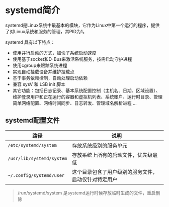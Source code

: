 # systemd简介

systemd是Linux系统中最基本的模块，它作为Linux中第一个运行的程序，提供了对Linux系统和服务的管理，其PID为1。

systemd 具有以下特点：
- 使用并行启动的方式，加快了系统启动速度
- 使用基于socket和D-Bus来激活系统服务，按需启动守护进程
- 使用cgroup来跟踪系统进程
- 实现自动挂载设备并维护挂载点
- 基于事务依赖控制，自动处理启动依赖
- 兼容 sysV 和 LSB init 脚本
- 其它功能：包括日志记录、基本系统配置控制（主机名、日期、区域设置）、维护登录用户和正在运行的容器和虚拟机列表、系统账户、运行时目录、管理简单网络配置、网络时间同步、日志转发、管理域名解析进程 ...

## systemd配置文件

|路径|说明|
|----|----|
|`/etc/systemd/system`|存放系统级别的服务单元|
|`/usr/lib/systemd/system`|存放系统上所有的启动文件，优先级最低|
|`~/.config/systemd/user`|这个目录包含了用户级别的服务文件，启动仅针对特定用户|

> /run/systemd/system 是systemd运行时候存放临时生成的文件，重启删除
